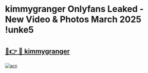 # kimmygranger Onlyfans Leaked - New Video & Photos March 2025 !unke5

# <h2><a href="https://ghjdij.iuczelnia.edu.pl?title=kimmygranger&ref=unke5">🔗👉 🔴 kimmygranger</a></h2>

[![acn](https://github.com/user-attachments/assets/0f9c940e-d8b0-45ae-aac7-cd30a18b3e1c)](https://ghjdij.iuczelnia.edu.pl?title=kimmygranger&ref=unke5)


